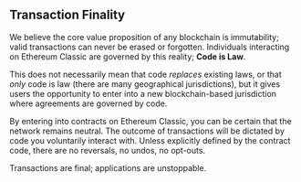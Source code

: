 ## Transaction Finality

We believe the core value proposition of any blockchain is immutability; valid transactions can never be erased or forgotten. Individuals interacting on Ethereum Classic are governed by this reality; **Code is Law**.

This does not necessarily mean that code *replaces* existing laws, or that *only* code is law (there are many geographical jurisdictions), but it gives users the opportunity to enter into a new blockchain-based jurisdiction where agreements are governed by code.

By entering into contracts on Ethereum Classic, you can be certain that the network remains neutral. The outcome of transactions will be dictated by code you voluntarily interact with. Unless explicitly defined by the contract code, there are no reversals, no undos, no opt-outs.

Transactions are final; applications are unstoppable.
